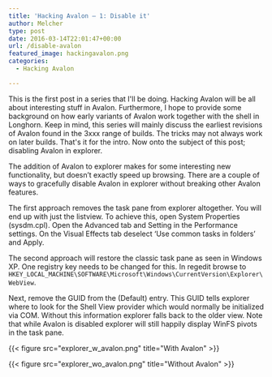 ```yaml
---
title: 'Hacking Avalon – 1: Disable it'
author: Melcher
type: post
date: 2016-03-14T22:01:47+00:00
url: /disable-avalon
featured_image: hackingavalon.png
categories:
  - Hacking Avalon

---
```

This is the first post in a series that I'll be doing. Hacking Avalon will be all about interesting stuff in Avalon. Furthermore, I hope to provide some background on how early variants of Avalon work together with the shell in Longhorn. Keep in mind, this series will mainly discuss the earliest revisions of Avalon found in the 3xxx range of builds. The tricks may not always work on later builds. That's it for the intro. Now onto the subject of this post; disabling Avalon in explorer.

The addition of Avalon to explorer makes for some interesting new functionality, but doesn’t exactly speed up browsing. There are a couple of ways to gracefully disable Avalon in explorer without breaking other Avalon features.

The first approach removes the task pane from explorer altogether. You will end up with just the listview. To achieve this, open System Properties (sysdm.cpl). Open the Advanced tab and Setting in the Performance settings. On the Visual Effects tab deselect ‘Use common tasks in folders’ and Apply.

The second approach will restore the classic task pane as seen in Windows XP. One registry key needs to be changed for this. In regedit browse to `HKEY_LOCAL_MACHINE\SOFTWARE\Microsoft\Windows\CurrentVersion\Explorer\WebView`.

Next, remove the GUID from the (Default) entry. This GUID tells explorer where to look for the Shell View provider which would normally be initialized via COM. Without this information explorer falls back to the older view. Note that while Avalon is disabled explorer will still happily display WinFS pivots in the task pane.

{{< figure src="explorer_w_avalon.png" title="With Avalon" >}}

{{< figure src="explorer_wo_avalon.png" title="Without Avalon" >}}